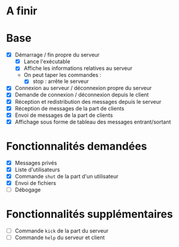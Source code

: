 # A finir

# Base
- [x] Démarrage / fin propre du serveur
    - [x] Lance l'exécutable
    - [x] Affiche les informations relatives au serveur
    - On peut taper les commandes :
        - [x] stop : arrête le serveur
- [x] Connexion au serveur / déconnexion propre du serveur
- [x] Demande de connexion / déconnexion depuis le client
- [x] Réception et redistribution des messages depuis le serveur
- [x] Réception de messages de la part de clients
- [x] Envoi de messages de la part de clients
- [x] Affichage sous forme de tableau des messages entrant/sortant

# Fonctionnalités demandées
- [x] Messages privés
- [x] Liste d'utilisateurs
- [x] Commande `shut` de la part d'un utilisateur
- [x] Envoi de fichiers
- [ ] Débogage

# Fonctionnalités supplémentaires
- [ ] Commande `kick` de la part du serveur
- [ ] Commande `help` du serveur et client
